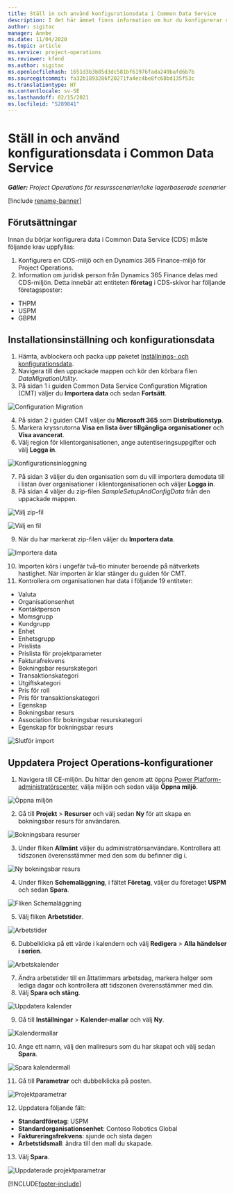 ```yaml
---
title: Ställ in och använd konfigurationsdata i Common Data Service
description: I det här ämnet finns information om hur du konfigurerar och tillämpar konfigurationsdata i Project Operations.
author: sigitac
manager: Annbe
ms.date: 11/04/2020
ms.topic: article
ms.service: project-operations
ms.reviewer: kfend
ms.author: sigitac
ms.openlocfilehash: 1651d3b3b85d3dc581bf61976fada249bafd6b7b
ms.sourcegitcommit: fa32b1893286f20271fa4ec4be8fc68bd135f53c
ms.translationtype: HT
ms.contentlocale: sv-SE
ms.lasthandoff: 02/15/2021
ms.locfileid: "5289841"
---
```

# <a name="set-up-and-apply-configuration-data-in-the-common-data-service"></a>Ställ in och använd konfigurationsdata i Common Data Service 

_**Gäller:** Project Operations för resursscenarier/icke lagerbaserade scenarier_

[!include [rename-banner](~/includes/cc-data-platform-banner.md)]

## <a name="prerequisites"></a>Förutsättningar

Innan du börjar konfigurera data i Common Data Service (CDS) måste följande krav uppfyllas:

1.  Konfigurera en CDS-miljö och en Dynamics 365 Finance-miljö för Project Operations.
2.  Information om juridisk person från Dynamics 365 Finance delas med CDS-miljön. Detta innebär att entiteten **företag** i CDS-skivor har följande företagsposter:
  - THPM
  - USPM
  - GBPM

## <a name="install-setup-and-configuration-data"></a>Installationsinställning och konfigurationsdata

1. Hämta, avblockera och packa upp paketet [Inställnings- och konfigurationsdata](https://download.microsoft.com/download/1/3/4/1349369c-6209-42b7-b3b4-5be0e67cacd8/ProjOpsSampleSetupData-%20Integrated%20UR1.zip).
2. Navigera till den uppackade mappen och kör den körbara filen *DataMigrationUtility*.
3. På sidan 1 i guiden Common Data Service Configuration Migration (CMT) väljer du **Importera data** och sedan **Fortsätt**.

![Configuration Migration](./media/1ConfigurationMigration.png)

4. På sidan 2 i guiden CMT väljer du **Microsoft 365** som **Distributionstyp**.
5. Markera kryssrutorna **Visa en lista över tillgängliga organisationer** och **Visa avancerat**.
6. Välj region för klientorganisationen, ange autentiseringsuppgifter och välj **Logga in**.

![Konfigurationsinloggning](./media/2ConfigurationSignin.png)

7. På sidan 3 väljer du den organisation som du vill importera demodata till i listan över organisationer i klientorganisationen och väljer **Logga in**.
8. På sidan 4 väljer du zip-filen *SampleSetupAndConfigData* från den uppackade mappen.

![Välj zip-fil](./media/3ZipFile.png)

![Välj en fil](./media/4SelectAFile.png)

9. När du har markerat zip-filen väljer du **Importera data**.

![Importera data](./media/5ImportData.png)

10. Importen körs i ungefär två–tio minuter beroende på nätverkets hastighet. När importen är klar stänger du guiden för CMT. 
11. Kontrollera om organisationen har data i följande 19 entiteter:

  - Valuta
  - Organisationsenhet
  - Kontaktperson
  - Momsgrupp
  - Kundgrupp
  - Enhet
  - Enhetsgrupp
  - Prislista
  - Prislista för projektparameter
  - Fakturafrekvens
  - Bokningsbar resurskategori
  - Transaktionskategori
  - Utgiftskategori
  - Pris för roll
  - Pris för transaktionskategori
  - Egenskap
  - Bokningsbar resurs
  - Association för bokningsbar resurskategori
  - Egenskap för bokningsbar resurs

![Slutför import](./media/6CompleteImport.png)

## <a name="update-project-operations-configurations"></a>Uppdatera Project Operations-konfigurationer

1. Navigera till CE-miljön. Du hittar den genom att öppna [Power Platform-administratörscenter](https://admin.powerplatform.microsoft.com/environments), välja miljön och sedan välja **Öppna miljö**. 

![Öppna miljön](./media/7OpenEnvironment.png)

2. Gå till **Projekt** > **Resurser** och välj sedan **Ny** för att skapa en bokningsbar resurs för användaren.

![Bokningsbara resurser](./media/8BookableResources.png)

3. Under fliken **Allmänt** väljer du administratörsanvändare. Kontrollera att tidszonen överensstämmer med den som du befinner dig i. 

![Ny bokningsbar resurs](./media/9NewBookableResource.png)

4. Under fliken **Schemaläggning**, i fältet **Företag**, väljer du företaget **USPM** och sedan **Spara**. 

![Fliken Schemaläggning](./media/10SchedulingTab.png)

5. Välj fliken **Arbetstider**.  

![Arbetstider](./media/11WorkHours.png)

6. Dubbelklicka på ett värde i kalendern och välj **Redigera** > **Alla händelser i serien**. 

![Arbetskalender](./media/12WorkCalendar.png)

7. Ändra arbetstider till en åttatimmars arbetsdag, markera helger som lediga dagar och kontrollera att tidszonen överensstämmer med din. 
8. Välj **Spara och stäng**.

![Uppdatera kalender](./media/13UpdateCalendar.png)

9. Gå till **Inställningar** > **Kalender-mallar** och välj **Ny**.
 
 ![Kalendermallar](./media/14CalendarTemplates.png)
 
 10. Ange ett namn, välj den mallresurs som du har skapat och välj sedan **Spara**. 
 
 ![Spara kalendermall](./media/15SaveCalendarTemplate.png)
 
 11. Gå till **Parametrar** och dubbelklicka på posten. 
 
 ![Projektparametrar](./media/16ProjectParameters.png)
 
12. Uppdatera följande fält:

 - **Standardföretag**: USPM
 - **Standardorganisationsenhet**: Contoso Robotics Global
 - **Faktureringsfrekvens**: sjunde och sista dagen
 - **Arbetstidsmall**: ändra till den mall du skapade.

13. Välj **Spara**. 

![Uppdaterade projektparametrar](./media/17UpdatedProjectParameters.png)


[!INCLUDE[footer-include](../includes/footer-banner.md)]